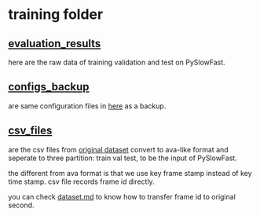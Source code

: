 # training folder

## [evaluation_results](./%20evaluation_results/)

here are the raw data of training validation and test on PySlowFast.


## [configs_backup](./configs_backup/)

are same configuration files in [here](../codes/PySlowFast_for_HAR/SlowFast/configs/AVA/HAR/) as a backup.


## [csv_files](./csv_files/) 

are the csv files from [original dataset](../dataset/csv_files/) convert to ava-like format and seperate to three partition: train val test, to be the input of PySlowFast.

the different from ava format is that we use key frame stamp instead of key time stamp. csv file records frame id directly.

you can check [dataset.md](../dataset/DATASET.md) to know how to transfer frame id to original second.
